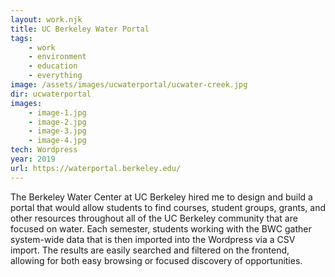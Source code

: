 ```yaml
---
layout: work.njk
title: UC Berkeley Water Portal
tags:
    - work
    - environment
    - education
    - everything
image: /assets/images/ucwaterportal/ucwater-creek.jpg
dir: ucwaterportal
images:
    - image-1.jpg
    - image-2.jpg
    - image-3.jpg
    - image-4.jpg
tech: Wordpress
year: 2019
url: https://waterportal.berkeley.edu/
---
```


The Berkeley Water Center at UC Berkeley hired me to design and build a portal that would allow students to find courses, student groups, grants, and other resources throughout all of the UC Berkeley community that are focused on water. Each semester, students working with the BWC gather system-wide data that is then imported into the Wordpress via a CSV import. The results are easily searched and filtered on the frontend, allowing for both easy browsing or focused discovery of opportunities. 